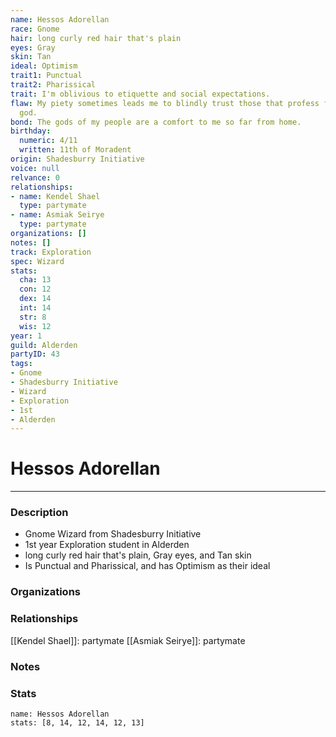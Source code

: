 ```yaml
---
name: Hessos Adorellan
race: Gnome
hair: long curly red hair that's plain
eyes: Gray
skin: Tan
ideal: Optimism
trait1: Punctual
trait2: Pharissical
trait: I'm oblivious to etiquette and social expectations.
flaw: My piety sometimes leads me to blindly trust those that profess faith in my
  god.
bond: The gods of my people are a comfort to me so far from home.
birthday:
  numeric: 4/11
  written: 11th of Moradent
origin: Shadesburry Initiative
voice: null
relvance: 0
relationships:
- name: Kendel Shael
  type: partymate
- name: Asmiak Seirye
  type: partymate
organizations: []
notes: []
track: Exploration
spec: Wizard
stats:
  cha: 13
  con: 12
  dex: 14
  int: 14
  str: 8
  wis: 12
year: 1
guild: Alderden
partyID: 43
tags:
- Gnome
- Shadesburry Initiative
- Wizard
- Exploration
- 1st
- Alderden
---
```

# Hessos Adorellan
---
### Description
- Gnome Wizard from Shadesburry Initiative
- 1st year Exploration student in Alderden
- long curly red hair that's plain, Gray eyes, and Tan skin
- Is Punctual and Pharissical, and has Optimism as their ideal

### Organizations

### Relationships
[[Kendel Shael]]: partymate
[[Asmiak Seirye]]: partymate

### Notes

### Stats
```statblock
name: Hessos Adorellan
stats: [8, 14, 12, 14, 12, 13]
```